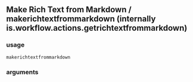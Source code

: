 
## Make Rich Text from Markdown / makerichtextfrommarkdown (internally is.workflow.actions.getrichtextfrommarkdown)


### usage
`makerichtextfrommarkdown `

### arguments

